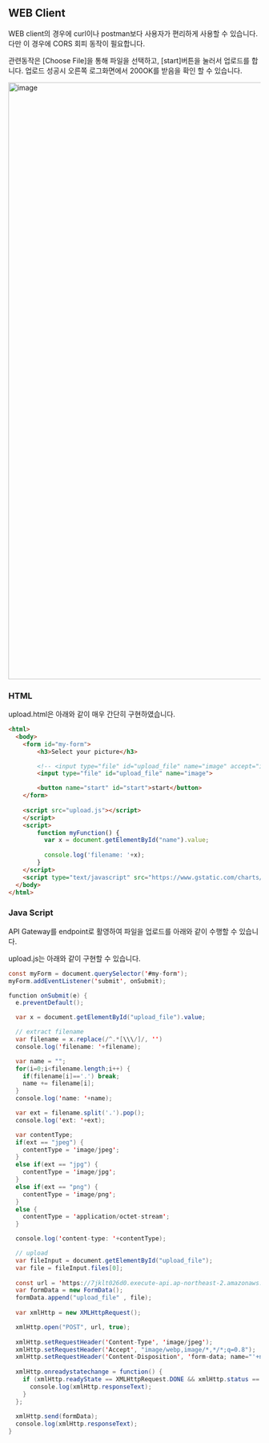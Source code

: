 ## WEB Client

WEB client의 경우에 curl이나 postman보다 사용자가 편리하게 사용할 수 있습니다. 다만 이 경우에 CORS 회피 동작이 필요합니다.

관련동작은 [Choose File]을 통해 파일을 선택하고, [start]버튼을 눌러서 업로드를 합니다. 업로드 성공시 오른쪽 로그화면에서 200OK를 받음을 확인 할 수 있습니다.  

<img width="1192" alt="image" src="https://user-images.githubusercontent.com/52392004/160367541-bbe0512d-87c6-49ed-806f-84bf7f1641e7.png">


### HTML

upload.html은 아래와 같이 매우 간단히 구현하였습니다. 

```html
<html>
  <body>	
    <form id="my-form">
        <h3>Select your picture</h3>

        <!-- <input type="file" id="upload_file" name="image" accept="image/png, image/jpeg">-->
        <input type="file" id="upload_file" name="image">

        <button name="start" id="start">start</button>
    </form>		
    
    <script src="upload.js"></script> 
	</script> 
	<script>
		function myFunction() {
		  var x = document.getElementById("name").value;
      
		  console.log('filename: '+x);
		}
	</script> 
	<script type="text/javascript" src="https://www.gstatic.com/charts/loader.js"></script>
  </body>	
</html>
```

### Java Script

API Gateway를 endpoint로 활영하여 파일을 업로드를 아래와 같이 수행할 수 있습니다. 

upload.js는 아래와 같이 구현할 수 있습니다. 

```java
const myForm = document.querySelector('#my-form');
myForm.addEventListener('submit', onSubmit);

function onSubmit(e) {
  e.preventDefault();

  var x = document.getElementById("upload_file").value;

  // extract filename
  var filename = x.replace(/^.*[\\\/]/, '')
  console.log('filename: '+filename);

  var name = "";
  for(i=0;i<filename.length;i++) {
    if(filename[i]=='.') break;
    name += filename[i];
  }
  console.log('name: '+name);

  var ext = filename.split('.').pop();
  console.log('ext: '+ext);

  var contentType;
  if(ext == "jpeg") {
    contentType = 'image/jpeg';
  }
  else if(ext == "jpg") {
    contentType = 'image/jpg';
  }
  else if(ext == "png") {
    contentType = 'image/png';
  }
  else {
    contentType = 'application/octet-stream';
  }

  console.log('content-type: '+contentType);

  // upload
  var fileInput = document.getElementById("upload_file");
  var file = fileInput.files[0];
  
  const url = 'https://7jklt026d0.execute-api.ap-northeast-2.amazonaws.com/dev/upload';
  var formData = new FormData();
  formData.append("upload_file" , file);
  
  var xmlHttp = new XMLHttpRequest();

  xmlHttp.open("POST", url, true);     
  
  xmlHttp.setRequestHeader('Content-Type', 'image/jpeg');
  xmlHttp.setRequestHeader('Accept', "image/webp,image/*,*/*;q=0.8");
  xmlHttp.setRequestHeader('Content-Disposition', 'form-data; name="'+name+'"; filename="'+filename+'"');
  
  xmlHttp.onreadystatechange = function() {
    if (xmlHttp.readyState == XMLHttpRequest.DONE && xmlHttp.status == 200 ) {
      console.log(xmlHttp.responseText);
    }
  };
  
  xmlHttp.send(formData); 
  console.log(xmlHttp.responseText); 
}
